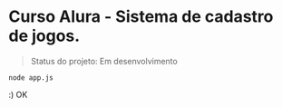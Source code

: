 <h1>Curso Alura - Sistema de cadastro de jogos.</h1>

> Status do projeto: Em desenvolvimento

````
node app.js
````
:)
OK